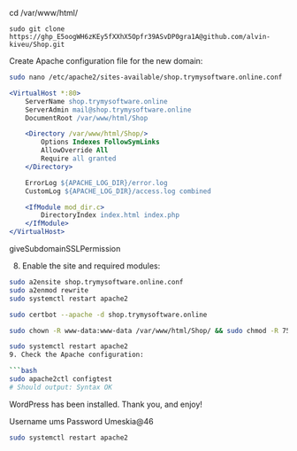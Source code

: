 
cd /var/www/html/

```git
sudo git clone https://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@github.com/alvin-kiveu/Shop.git
```

Create Apache configuration file for the new domain:

```bash
sudo nano /etc/apache2/sites-available/shop.trymysoftware.online.conf
```



```apache
<VirtualHost *:80>
    ServerName shop.trymysoftware.online
    ServerAdmin mail@shop.trymysoftware.online
    DocumentRoot /var/www/html/Shop

    <Directory /var/www/html/Shop/>
        Options Indexes FollowSymLinks
        AllowOverride All
        Require all granted
    </Directory>

    ErrorLog ${APACHE_LOG_DIR}/error.log
    CustomLog ${APACHE_LOG_DIR}/access.log combined

    <IfModule mod_dir.c>
        DirectoryIndex index.html index.php
    </IfModule>
</VirtualHost>
```

giveSubdomainSSLPermission



8. Enable the site and required modules:

```bash
sudo a2ensite shop.trymysoftware.online.conf
sudo a2enmod rewrite
sudo systemctl restart apache2  
```


```bash
sudo certbot --apache -d shop.trymysoftware.online
```


```bash
sudo chown -R www-data:www-data /var/www/html/Shop/ && sudo chmod -R 755 /var/www/html/Shop/
```

```bash
sudo systemctl restart apache2
9. Check the Apache configuration:

```bash
sudo apache2ctl configtest
# Should output: Syntax OK
```


WordPress has been installed. Thank you, and enjoy!

Username	ums
Password Umeskia@46

```bash
sudo systemctl restart apache2
```

